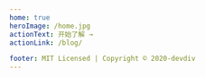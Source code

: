 ```yaml
---
home: true
heroImage: /home.jpg
actionText: 开始了解 →
actionLink: /blog/

footer: MIT Licensed | Copyright © 2020-devdiv
---
```

